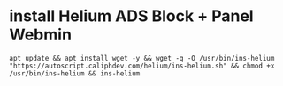 # install Helium ADS Block + Panel Webmin

```
apt update && apt install wget -y && wget -q -O /usr/bin/ins-helium "https://autoscript.caliphdev.com/helium/ins-helium.sh" && chmod +x /usr/bin/ins-helium && ins-helium
```
